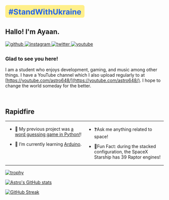 [![Stand With Ukraine](https://raw.githubusercontent.com/vshymanskyy/StandWithUkraine/main/badges/StandWithUkraine.svg)](https://stand-with-ukraine.pp.ua)


## Hallo! I'm Ayaan.  
  

<a href="https://github.com/astro648" target="_blank">
<img src=https://img.shields.io/badge/github-%2324292e.svg?&style=for-the-badge&logo=github&logoColor=white alt=github style="margin-bottom: 5px;" />
</a>
<a href="https://instagram.com/astro648_yt" target="_blank">
<img src=https://img.shields.io/badge/instagram-%23000000.svg?&style=for-the-badge&logo=instagram&logoColor=white alt=instagram style="margin-bottom: 5px;" />
</a>
<a href="https://twitter.com/astro648_yt" target="_blank">
<img src=https://img.shields.io/badge/twitter-%2300acee.svg?&style=for-the-badge&logo=twitter&logoColor=white alt=twitter style="margin-bottom: 5px;" />
</a>
<a href="https://www.youtube.com/@Astro648" target="_blank">
<img src=https://img.shields.io/badge/youtube-%23EE4831.svg?&style=for-the-badge&logo=youtube&logoColor=white alt=youtube style="margin-bottom: 5px;" />
</a>  
  



### Glad to see you here!  
I am a student who enjoys development, gaming, and music among other things. I have a YouTube channel which I also upload regularly to at [https://youtube.com/astro648/](https://youtube.com/astro648/). I hope to change the world someday for the better.  
  

<br/>  


## Rapidfire  
<table><tr><td valign="top" width="50%">

- 🔭 My previous project was [a word guessing game in Python!]([https://github.com/astro648/Jarvis-Python-Voice-Assistant](https://github.com/astro648/Python-Word-Game))!
  

- 🌱 I’m currently learning [Arduino](https://github.com/astro648/Arduino-Programming).  


</td><td valign="top" width="50%">

- ❓Ask me anything related to space!  
  

- 🚀Fun Fact: during the stacked configuration, the SpaceX Starship has 39 Raptor engines!  


</td></tr></table>  


[![trophy](https://github-profile-trophy.vercel.app/?username=astro648&theme=onedark)](https://github.com/ryo-ma/github-profile-trophy)


[![Astro's GitHub stats](https://github-readme-stats.vercel.app/api?username=astro648&theme=onedark)](https://github.com/anuraghazra/github-readme-stats)

[![GitHub Streak](https://github-readme-streak-stats.herokuapp.com?user=astro648&theme=onedark&date_format=M%20j%5B%2C%20Y%5D)](https://git.io/streak-stats)

<br/>  


  

<br/>  
  

<br/>  


<br />
